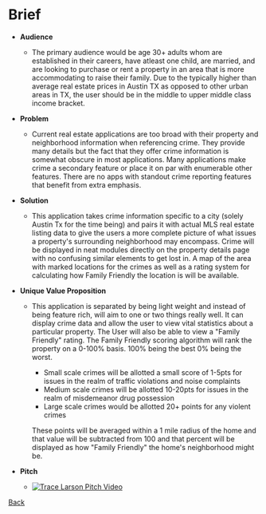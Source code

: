 # Brief

- **Audience**
    - The primary audience would be age 30+ adults whom are established in their careers, have atleast one child, are
     married, and are looking to purchase or rent a property in an area that is more accommodating to raise their family.
     Due to the typically higher than average real estate prices in Austin TX as opposed to
     other urban areas in TX, the user should be in the middle to upper middle class income
     bracket.
   
- **Problem**
    - Current real estate applications are too broad with their property and neighborhood
     information when referencing crime. They provide many details but the fact that they offer crime information is
     somewhat obscure in most applications. Many applications make crime a secondary feature
     or place it on par with enumerable other features. There are no apps with standout crime 
     reporting features that benefit from extra emphasis.
- **Solution**
    - This application takes crime information specific to a city (solely Austin Tx for the time being)
    and pairs it with actual MLS real estate listing data to give the users a more complete picture
    of what issues a property's surrounding neighborhood may encompass. Crime will be displayed
    in neat modules directly on the property details page with no confusing similar elements to 
    get lost in. A map of the area with marked locations for the crimes as well as a rating 
    system for calculating how Family Friendly the location is will be available. 
- **Unique Value Proposition**
    - This application is separated by being light weight and instead of being feature rich, will aim to one or two things really well.
     It can display crime data and allow the user to view vital statistics about a particular property.
     The User will also be able to view a "Family Friendly" rating. 
     The Family Friendly scoring algorithm will rank the property on a 0-100% basis. 
     100% being the best 0% being the worst.
        - Small scale crimes will be allotted a small score of 1-5pts for issues in the realm of traffic violations and noise complaints
        - Medium scale crimes will be allotted 10-20pts for issues in the realm of misdemeanor drug possession
        - Large scale crimes would be allotted 20+ points for any violent crimes
     
        These points will be averaged within a 1 mile radius of the home and that value will be subtracted from 100 and that percent will be displayed as how "Family Friendly" the home's neighborhood might be.
     
- **Pitch**
    -  [![Trace Larson Pitch Video](http://img.youtube.com/vi/XwzjJlKh2sw/0.jpg)](https://youtu.be/XwzjJlKh2sw)
    
[Back](README.md)

